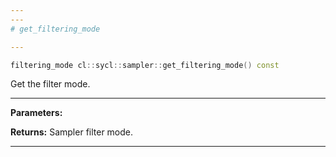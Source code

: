 ```yaml
---
---
# get_filtering_mode

---
```


```cpp
filtering_mode cl::sycl::sampler::get_filtering_mode() const
```


Get the filter mode. 


---
**Parameters:**

**Returns:** Sampler filter mode. 

---
